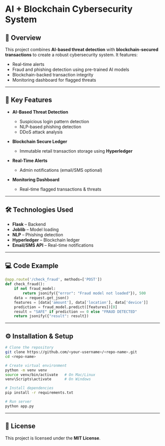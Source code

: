 # AI + Blockchain Cybersecurity System

## 🚀 Overview

This project combines **AI-based threat detection** with **blockchain-secured transactions** to create a robust cybersecurity system.
It features:

* Real-time alerts
* Fraud and phishing detection using pre-trained AI models
* Blockchain-backed transaction integrity
* Monitoring dashboard for flagged threats

---

## 🔑 Key Features

* **AI-Based Threat Detection**

  * Suspicious login pattern detection
  * NLP-based phishing detection
  * DDoS attack analysis
* **Blockchain Secure Ledger**

  * Immutable retail transaction storage using **Hyperledger**
* **Real-Time Alerts**

  * Admin notifications (email/SMS optional)
* **Monitoring Dashboard**

  * Real-time flagged transactions & threats

---

## 🛠️ Technologies Used

* **Flask** – Backend
* **Joblib** – Model loading
* **NLP** – Phishing detection
* **Hyperledger** – Blockchain ledger
* **Email/SMS API** – Real-time notifications

---

## 💻 Code Example

```python
@app.route('/check_fraud', methods=['POST'])
def check_fraud():
    if not fraud_model:
        return jsonify({"error": "Fraud model not loaded"}), 500
    data = request.get_json()
    features = [data['amount'], data['location'], data['device']]
    prediction = fraud_model.predict([features])[0]
    result = "SAFE" if prediction == 0 else "FRAUD DETECTED"
    return jsonify({"result": result})
```

---

## ⚙️ Installation & Setup

```bash
# Clone the repository
git clone https://github.com/<your-username>/<repo-name>.git
cd <repo-name>

# Create virtual environment
python -m venv venv
source venv/bin/activate   # On Mac/Linux
venv\Scripts\activate      # On Windows

# Install dependencies
pip install -r requirements.txt

# Run server
python app.py
```
---

## 📜 License

This project is licensed under the **MIT License**.

